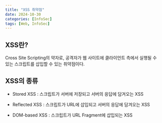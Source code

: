 ```yaml
---
title: "XSS 취약점"
date: 2024-10-30
categories: [InfoSec]
tags: [Web, InfoSec]
---
```


## XSS란?
Cross Site Scripting의 약자로, 공격자가 웹 사이트에 클라이언트 측에서 실행될 수 있는 스크립트를 삽입할 수 있는 취약점이다.

## XSS의 종류
- Stored XSS : 스크립트가 서버에 저장되고 서버의 응답에 담겨오는 XSS

- Reflected XSS : 스크립트가 URL에 삽입되고 서버의 응답에 담겨오는 XSS

- DOM-based XSS : 스크립트가 URL Fragment에 삽입되는 XSS